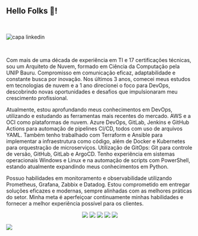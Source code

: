 ## Hello Folks 👋!

<br>

![capa linkedin](https://github.com/rafaferreira011/rafaferreira011/assets/117859338/e96622bd-fe8d-405e-a41e-2f0c25ad2fd8)

</br>

Com mais de uma década de experiência em TI e 17 certificações técnicas, sou um Arquiteto de Nuvem, formado em Ciência da Computação pela UNIP Bauru. Compromisso em comunicação eficaz, adaptabilidade e constante busca por inovação. Nos últimos 3 anos, comecei meus estudos em tecnologias de nuvem e a 1 ano direcionei o foco para DevOps, descobrindo novas oportunidades e desafios que impulsionaram meu crescimento profissional.

Atualmente, estou aprofundando meus conhecimentos em DevOps, utilizando e estudando as ferramentas mais recentes do mercado. AWS e a OCI como plataformas de nuvem. Azure DevOps, GitLab, Jenkins e GitHub Actions para automação de pipelines CI/CD, todos com uso de arquivos YAML. Também tenho trabalhado com Terraform e Ansible para implementar a infraestrutura como código, além de Docker e Kubernetes para orquestração de microserviços. Utilização de GitOps: Git para controle de versão, GitHub, GitLab e ArgoCD. Tenho experiência em sistemas operacionais Windows e Linux e na automação de scripts com PowerShell, estando atualmente expandindo meus conhecimentos em Python.

Possuo habilidades em monitoramento e observabilidade utilizando Prometheus, Grafana, Zabbix e Datadog. Estou comprometido em entregar soluções eficazes e modernas, sempre alinhadas com as melhores práticas do setor. Minha meta é aperfeiçoar continuamente minhas habilidades e fornecer a melhor experiência possível para os clientes.

<p align="center">
  <a href="https://www.linkedin.com/in/rafaelmaferreira" target="_blank"><img src="https://img.shields.io/badge/-LinkedIn-%230077B5?style=fflat&logo=linkedin&logoColor=white" target="_blank"></a>
  <a href="AZURE"><img src="https://img.shields.io/badge/-Microsoft%20Azure-2C6CFB?style=flat&logo=MicrosoftAzure&logoColor=white"></a>
  <a href="TERRAFORM"><img src="https://img.shields.io/badge/terraform-%235835CC.svg?style=flat&logo=terraform&logoColor=white"></a>
  <a href="KUBERNETES"><img src="https://img.shields.io/badge/kubernetes-%23326ce5.svg?style=flat&logo=kubernetes&logoColor=3C93FF"></a>
  <a href="DOCKER"><img src="https://img.shields.io/badge/docker-%230db7ed.svg?style=flat&logo=terraform&logoColor=white"></a>

</p>
<div> 
  <a href="https://www.linkedin.com/in/rafaelmaferreira" target="_blank"><img src="https://img.shields.io/badge/-LinkedIn-%230077B5?style=fflat&logo=linkedin&logoColor=white" target="_blank"></a>
</div>

<!--
**rafaferreira011/rafaferreira011** is a ✨ _special_ ✨ repository because its `README.md` (this file) appears on your GitHub profile.

Here are some ideas to get you started:

- 🔭 I’m currently working on ...
- 🌱 I’m currently learning ...
- 👯 I’m looking to collaborate on ...
- 🤔 I’m looking for help with ...
- 💬 Ask me about ...
- 📫 How to reach me: ...
- 😄 Pronouns: ...
- ⚡ Fun fact: ...  
-->

